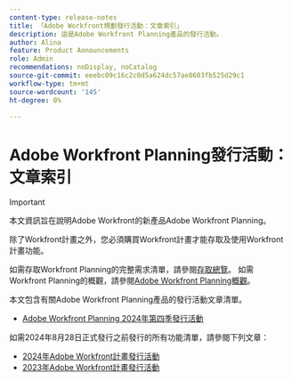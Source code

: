 ```yaml
---
content-type: release-notes
title: 「Adobe Workfront規劃發行活動：文章索引」
description: 這是Adobe Workfront Planning產品的發行活動。
author: Alina
feature: Product Announcements
role: Admin
recommendations: noDisplay, noCatalog
source-git-commit: eeebc09c16c2c0d5a624dc57ae8603fb525d29c1
workflow-type: tm+mt
source-wordcount: '145'
ht-degree: 0%

---
```



# Adobe Workfront Planning發行活動：文章索引

<!--remove the Important with the 25.1 release-->

>[!IMPORTANT]
>
>本文資訊旨在說明Adobe Workfront的新產品Adobe Workfront Planning。
>
>除了Workfront計畫之外，您必須購買Workfront計畫才能存取及使用Workfront計畫功能。
>
>如需存取Workfront Planning的完整需求清單，請參閱[存取總覽](/help/quicksilver/planning/access/access-overview.md)。
>如需Workfront Planning的概觀，請參閱[Adobe Workfront Planning概觀](/help/quicksilver/planning/general/planning-overview.md)。
>

本文包含有關Adobe Workfront Planning產品的發行活動文章清單。

* [Adobe Workfront Planning 2024年第四季發行活動](/help/quicksilver/product-announcements/product-releases/planning-release-activity/planning-release-activity-24-q4.md)

<!-- remove this after 25.1 and consider removing the pages too-->

如需2024年8月28日正式發行之前發行的所有功能清單，請參閱下列文章：

* [2024年Adobe Workfront計畫發行活動](/help/quicksilver/planning/general/release-activity.md)
* [2023年Adobe Workfront計畫發行活動](/help/quicksilver/planning/general/release-activity-archives-2023.md)
